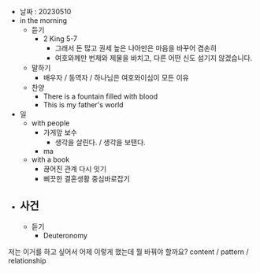 - 날짜 : 20230510
- in the morning
	- 듣기
		- 2 King 5-7
			- 그래서 돈 많고 권세 높은 나아만은 마음을 바꾸어 겸손히
			- 여호와께만 번제와 제물을 바치고, 다른 어떤 신도 섬기지 않겠습니다.
	- 말하기
		-  배우자 / 동역자 / 하나님은 여호와이심이 모든 이유
	- 찬양
		- There is a fountain filled with blood
		- This is my father's world
- 일
	- with people
		- 가게앞 보수
			- 생각을 살린다. / 생각을 보탠다.
		- ma
	-  with a book
		- 끊어진 관계 다시 잇기
		- 삐끗한 결혼생활 중심바로잡기
- 사건
	- 
	- 듣기
		- Deuteronomy  



저는 이거를 하고 싶어서 어제 이렇게 했는데 뭘 바꿔야 할까요?
content / pattern / relationship